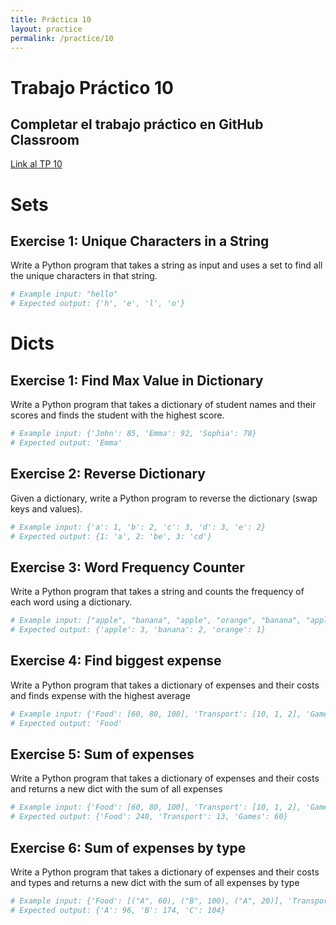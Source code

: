 ```yaml
---
title: Práctica 10
layout: practice
permalink: /practice/10
---
```


# Trabajo Práctico 10

## Completar el trabajo práctico en GitHub Classroom
[Link al TP 10](https://classroom.github.com/a/rJhSd3l4)

# Sets

## Exercise 1: Unique Characters in a String

Write a Python program that takes a string as input and uses a set to find all the unique characters in that string.

```python
# Example input: "hello"
# Expected output: {'h', 'e', 'l', 'o'}
```

# Dicts

## Exercise 1: Find Max Value in Dictionary
Write a Python program that takes a dictionary of student names and their scores and finds the student with the highest score.

```python
# Example input: {'John': 85, 'Emma': 92, 'Sophia': 78}
# Expected output: 'Emma'
```

## Exercise 2: Reverse Dictionary
Given a dictionary, write a Python program to reverse the dictionary (swap keys and values).

```python
# Example input: {'a': 1, 'b': 2, 'c': 3, 'd': 3, 'e': 2}
# Expected output: {1: 'a', 2: 'be', 3: 'cd'}
```

## Exercise 3: Word Frequency Counter
Write a Python program that takes a string and counts the frequency of each word using a dictionary.

```python
# Example input: ["apple", "banana", "apple", "orange", "banana", "apple"]
# Expected output: {'apple': 3, 'banana': 2, 'orange': 1}
```

## Exercise 4: Find biggest expense
Write a Python program that takes a dictionary of expenses and their costs and finds expense with the highest average 

```python
# Example input: {'Food': [60, 80, 100], 'Transport': [10, 1, 2], 'Games': [10, 20, 30]}
# Expected output: 'Food'
```

## Exercise 5: Sum of expenses
Write a Python program that takes a dictionary of expenses and their costs and returns a new dict with the sum of all expenses 

```python
# Example input: {'Food': [60, 80, 100], 'Transport': [10, 1, 2], 'Games': [10, 20, 30]}
# Expected output: {'Food': 240, 'Transport': 13, 'Games': 60}
```

## Exercise 6: Sum of expenses by type
Write a Python program that takes a dictionary of expenses and their costs and types and returns a new dict with the sum of all expenses by type

```python
# Example input: {'Food': [("A", 60), ("B", 100), ("A", 20)], 'Transport': [("A", 10), ("B", 50), ("C", 5)], 'Games': [("A", 6), ("B", 24), ("C", 99)]}
# Expected output: {'A': 96, 'B': 174, 'C': 104}
```